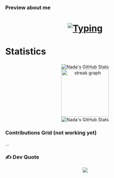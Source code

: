 ###

### Preview about me

<h1 align= "center">
    <a href="https://git.io/typing-svg"><img src="https://readme-typing-svg.demolab.com?font=Courgette&size=25&duration=3000&pause=1000&background=000000&color=ffb3d9&center=true&vCenter=true&width=800&lines=Hello World, I'm Nada Medhat;Computer Science Graduate, 2024;I like learning new technologies;And I'm looking for a Jop; Thank You For viewing My Profile" alt="Typing" /></a>
</h1>

###

# Statistics

###

<div style="display: inline_block;" align="center">
    <img alt="Nada's GitHub Stats" src="https://github-readme-stats-lake-seven-36.vercel.app/api?username=nadamedhat27&show_icons=true&theme=dark&hide_border=true">
    <br>
    <img src="https://streak-stats.demolab.com?user=nadamedhat27&locale=en&mode=daily&theme=dark&hide_border=true&border_radius=5&order=3" height="150" alt="streak graph"  />
    <br>
    <img alt="Nada's GitHub Stats" src="https://github-readme-stats-lake-seven-36.vercel.app/api/top-langs?username=nadamedhat27&show_icons=true&theme=dark&hide_border=true&layout=compact">
</div>

###

### Contributions Grid (not working yet)

...


### ✍️ Dev Quote
<div style="display: inline_block;" align="center">

![](https://quotes-github-readme.vercel.app/api?type=horizontal&theme=dark)

</div>
